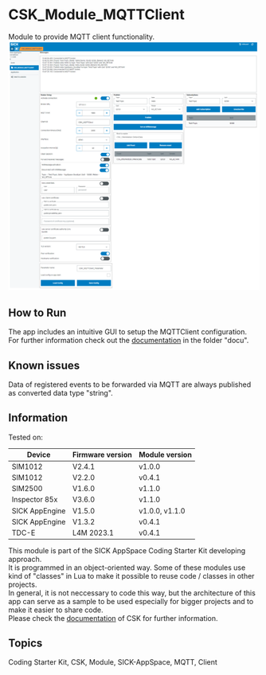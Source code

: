 # CSK_Module_MQTTClient

Module to provide MQTT client functionality.  
![](./docu/media/UI_Screenshot.png)

## How to Run

The app includes an intuitive GUI to setup the MQTTClient configuration.  
For further information check out the [documentation](https://raw.githack.com/SICKAppSpaceCodingStarterKit/CSK_Module_MQTTClient/main/docu/CSK_Module_MQTTClient.html) in the folder "docu".

## Known issues

Data of registered events to be forwarded via MQTT are always published as converted data type "string".

## Information

Tested on:

|Device|Firmware version|Module version|
|--|--|--|
|SIM1012|V2.4.1|v1.0.0|
|SIM1012|V2.2.0|v0.4.1|
|SIM2500|V1.6.0|v1.1.0|
|Inspector 85x|V3.6.0|v1.1.0|
|SICK AppEngine|V1.5.0|v1.0.0, v1.1.0|
|SICK AppEngine|V1.3.2|v0.4.1|
|TDC-E|L4M 2023.1|v0.4.1|

This module is part of the SICK AppSpace Coding Starter Kit developing approach.  
It is programmed in an object-oriented way. Some of these modules use kind of "classes" in Lua to make it possible to reuse code / classes in other projects.  
In general, it is not neccessary to code this way, but the architecture of this app can serve as a sample to be used especially for bigger projects and to make it easier to share code.  
Please check the [documentation](https://github.com/SICKAppSpaceCodingStarterKit/.github/blob/main/docu/SICKAppSpaceCodingStarterKit_Documentation.md) of CSK for further information.  

## Topics

Coding Starter Kit, CSK, Module, SICK-AppSpace, MQTT, Client
